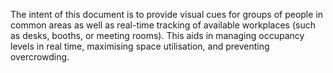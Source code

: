 The intent of this document is to provide visual cues for groups of people in common areas as well as real-time tracking of available workplaces (such as desks, booths, or meeting rooms). This aids in managing occupancy levels in real time, maximising space utilisation, and preventing overcrowding.
